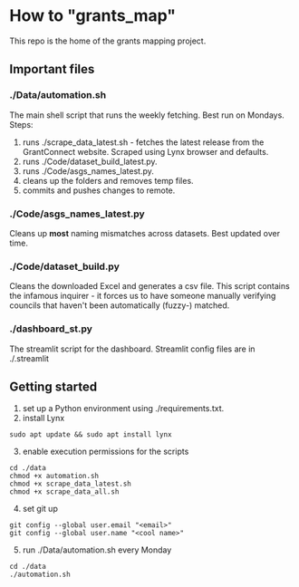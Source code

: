 # How to "grants_map"

This repo is the home of the grants mapping project.

## Important files

### ./Data/automation.sh

The main shell script that runs the weekly fetching. Best run on Mondays. Steps:

1. runs ./scrape_data_latest.sh - fetches the latest release from the GrantConnect website. Scraped using Lynx browser and defaults.
2. runs ./Code/dataset_build_latest.py.
3. runs ./Code/asgs_names_latest.py.
4. cleans up the folders and removes temp files.
5. commits and pushes changes to remote.

### ./Code/asgs_names_latest.py

Cleans up **most** naming mismatches across datasets. Best updated over time.

### ./Code/dataset_build.py

Cleans the downloaded Excel and generates a csv file. This script contains the infamous inquirer - it forces us to have someone manually verifying councils that haven't been automatically (fuzzy-) matched. 

### ./dashboard_st.py

The streamlit script for the dashboard. Streamlit config files are in ./.streamlit

## Getting started

1. set up a Python environment using ./requirements.txt.
2. install Lynx 
```shell
sudo apt update && sudo apt install lynx
```
3. enable execution permissions for the scripts  
```shell
cd ./data
chmod +x automation.sh
chmod +x scrape_data_latest.sh
chmod +x scrape_data_all.sh
```
4. set git up
```shell
git config --global user.email "<email>"
git config --global user.name "<cool name>"
```
5. run ./Data/automation.sh every Monday
```shell
cd ./data
./automation.sh
```


